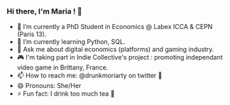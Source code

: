 ### Hi there, I'm Maria ! 👋

- 🔭 I’m currently a PhD Student in Economics @ Labex ICCA & CEPN (Paris 13).
- 🌱 I’m currently learning Python, SQL. 
- 💬 Ask me about digital economics (platforms) and gaming industry.
- 🎮 I'm taking part in Indie Collective's project : promoting independant video game in Brittany, France.
- 📫 How to reach me: @drunkmoriarty on twitter 🦉
- 😄 Pronouns: She/Her
- ⚡ Fun fact: I drink too much tea 🍵


<!--
**drunkmoriarty/drunkmoriarty** is a ✨ _special_ ✨ repository because its `README.md` (this file) appears on your GitHub profile.
